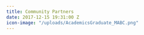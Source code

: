 ```yaml
---
title: Community Partners
date: 2017-12-15 19:31:00 Z
icon-image: "/uploads/AcademicsGraduate_MABC.png"
---
```


